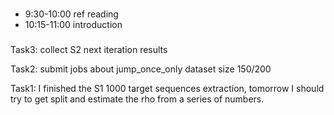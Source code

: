 ### 
- 9:30-10:00 ref reading
- 10:15-11:00 introduction
 

###

Task3: collect S2 next iteration results

Task2: submit jobs about jump_once_only dataset size 150/200

Task1: I finished the S1 1000 target sequences extraction, tomorrow I should try to get split and estimate the rho from a series of numbers.